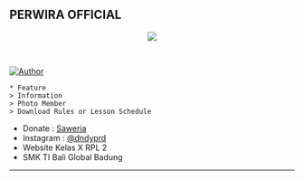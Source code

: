 ## PERWIRA OFFICIAL

<p align="center">
<a href="https://github.com/DandyPradnyana"><img src="https://perwiraofficial.github.io/class/foto/logo.jpg"></a>
</p>
<br>

<a href="https://github.com/DandyPradnyana"><img title="Author" src="https://img.shields.io/badge/AUTHOR-DNDY-aqua?style=for-the-badge&logo=github"></a>

```
* Feature
> Information
> Photo Member
> Download Rules or Lesson Schedule
```
* Donate : [Saweria](https://saweria.co/DndPrd)
* Instagram : [@dndyprd](https://www.instagram.com/dndyprd)
* Website Kelas X RPL 2 
* SMK TI Bali Global Badung 

---
